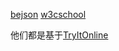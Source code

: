 [bejson](https://www.bejson.com/runcode/groovy/)
[w3cschool](https://www.w3cschool.cn/tryrun/runcode?lang=groovy)

他们都是基于[TryItOnline](https://github.com/TryItOnline/TioSetup)